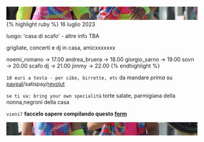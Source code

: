 ![amo noi](top.jpg)
{% highlight ruby %} 16 luglio 2023

luogo: 'casa di scafo' - altre info TBA

grigliate, concerti e dj in casa, amicxxxxxxx

noemi_romano -> 17.00
andrea_bruera -> 18.00
giorgio_sarno -> 19.00
sovn -> 20.00
scafo dj -> 21.00
jimmy -> 22.00
{% endhighlight %}

`10 euri a testa - per cibo, birrette, etc` da mandare *prima* su [paypal](https://www.paypal.me/Scafesi)/satispay/[revolut](https://revolut.me/clodpheasant)

`se ti va: bring your own specialità` torte salate, parmigiana della nonna,negroni della casa

`vieni?` **faccelo sapere compilando questo [form](https://forms.gle/JuHwHhs9XsiqurCD9)** 

![amo noi](below.jpg)
